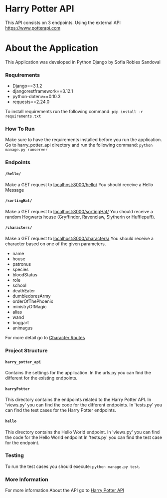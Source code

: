 # Harry Potter API

This API consists on 3 endpoints. Using the external API https://www.potterapi.com

# About the Application

This Application was developed in Python Django by Sofia Robles Sandoval

### Requirements

- Django==3.1.2
- djangorestframework==3.12.1
- python-dotenv==0.10.3
- requests==2.24.0

To install requirements run the following command: `pip install -r requirements.txt`

### How To Run

Make sure to have the requirements installed before you run the application. 
Go to harry_potter_api directory and run the following command: `python manage.py runserver`

### Endpoints

#### `/hello/`
Make a GET request to [localhost:8000/hello/](localhost:8000/hello/)
You should receive a Hello Message

#### `/sortingHat/`
Make a GET request to [localhost:8000/sortingHat/](localhost:8000/sortingHat/)
You should receive a random Hogwarts house (Gryffindor, Ravenclaw, Slytherin or Hufflepuff).

#### `/characters/`
Make a GET request to [localhost:8000/characters/](localhost:8000/characters/)
You should receive a character based on one of the given parameters.

- name		
- house
- patronus		
- species
- bloodStatus	
- role		
- school		
- deathEater		
- dumbledoresArmy		
- orderOfThePhoenix		
- ministryOfMagic		
- alias		
- wand		
- boggart		
- animagus	

For more detail go to [Character Routes](https://www.potterapi.com/)


### Project Structure

#### `harry_potter_api`

Contains the settings for the application. In the urls.py you can find the different
for the existing endpoints.

#### `harryPotter`

This directory contains the endpoints related to the Harry Potter API.
In 'views.py' you can find the code for the different endpoints. 
In 'tests.py' you can find the test cases for the Harry Potter endpoints. 

#### `hello`

This directory contains the Hello World endpoint.
In 'views.py' you can find the code for the Hello World endpoint
In 'tests.py' you can find the test case for the endpoint.

### Testing

To run the test cases you should execute: `python manage.py test`.

### More Information

For more information About the API go to
[Harry Potter API](https://www.potterapi.com/)